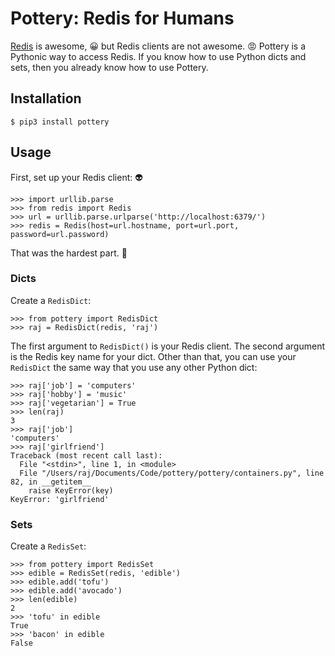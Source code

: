 # Pottery: Redis for Humans

[Redis](http://redis.io/) is awesome, :grinning: but Redis clients are not awesome. :rage:  Pottery is a Pythonic way to access Redis.  If you know how to use Python dicts and sets, then you already know how to use Pottery.

## Installation

    $ pip3 install pottery

## Usage

First, set up your Redis client: :alien:

    >>> import urllib.parse
    >>> from redis import Redis
    >>> url = urllib.parse.urlparse('http://localhost:6379/')
    >>> redis = Redis(host=url.hostname, port=url.port, password=url.password)

That was the hardest part. :grimacing:

### Dicts

Create a `RedisDict`:

    >>> from pottery import RedisDict
    >>> raj = RedisDict(redis, 'raj')

The first argument to `RedisDict()` is your Redis client.  The second argument is the Redis key name for your dict.  Other than that, you can use your `RedisDict` the same way that you use any other Python dict:

    >>> raj['job'] = 'computers'
    >>> raj['hobby'] = 'music'
    >>> raj['vegetarian'] = True
    >>> len(raj)
    3
    >>> raj['job']
    'computers'
    >>> raj['girlfriend']
    Traceback (most recent call last):
      File "<stdin>", line 1, in <module>
      File "/Users/raj/Documents/Code/pottery/pottery/containers.py", line 82, in __getitem__
        raise KeyError(key)
    KeyError: 'girlfriend'

### Sets

Create a `RedisSet`:

    >>> from pottery import RedisSet
    >>> edible = RedisSet(redis, 'edible')
    >>> edible.add('tofu')
    >>> edible.add('avocado')
    >>> len(edible)
    2
    >>> 'tofu' in edible
    True
    >>> 'bacon' in edible
    False
